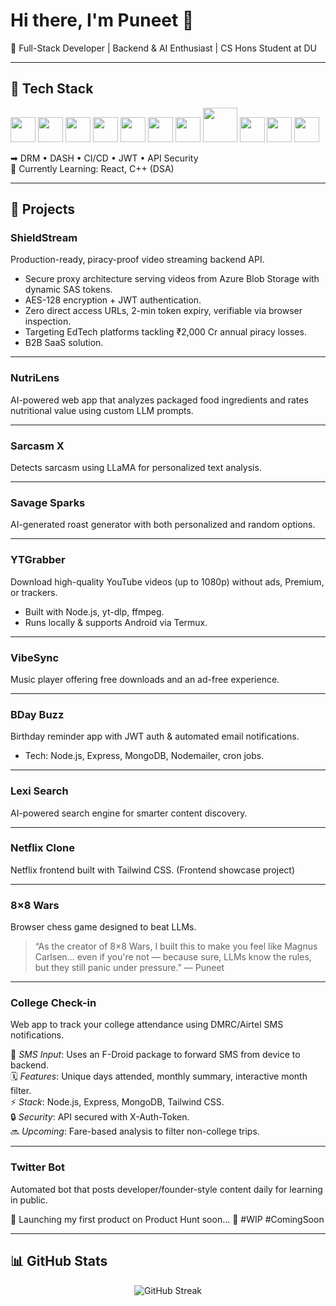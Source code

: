 # Hi there, I'm Puneet 👋  
🚀 Full-Stack Developer | Backend & AI Enthusiast | CS Hons Student at DU

---

## 🔹 Tech Stack
<p align="left">
  <img src="https://cdn.jsdelivr.net/gh/devicons/devicon/icons/html5/html5-original.svg" width="40" height="40"/>
  <img src="https://cdn.jsdelivr.net/gh/devicons/devicon/icons/css3/css3-original.svg" width="40" height="40"/>
  <img src="https://cdn.jsdelivr.net/gh/devicons/devicon/icons/javascript/javascript-original.svg" width="40" height="40"/>
  <img src="https://cdn.jsdelivr.net/gh/devicons/devicon/icons/nodejs/nodejs-original.svg" width="40" height="40"/>
  <img src="https://cdn.jsdelivr.net/gh/devicons/devicon/icons/express/express-original.svg" width="40" height="40"/>
  <img src="https://cdn.jsdelivr.net/gh/devicons/devicon/icons/mongodb/mongodb-original.svg" width="40" height="40"/>
  <img src="https://www.vectorlogo.zone/logos/tailwindcss/tailwindcss-icon.svg" width="40" height="40"/>
  <img src="https://upload.wikimedia.org/wikipedia/commons/5/5f/FFmpeg_Logo_new.svg" width="55" height="55"/>
  <img src="https://cdn.jsdelivr.net/gh/devicons/devicon/icons/azure/azure-original.svg" width="40" height="40"/>
  <img src="https://cdn.jsdelivr.net/gh/devicons/devicon/icons/apachekafka/apachekafka-original.svg" width="40" height="40"/>
  <img src="https://cdn.jsdelivr.net/gh/devicons/devicon/icons/firebase/firebase-plain.svg" width="40" height="40"/>
</p>

➡ DRM • DASH • CI/CD • JWT • API Security  
🔹 Currently Learning: React, C++ (DSA)  

---

## 🔹 Projects

###  ShieldStream  
Production-ready, piracy-proof video streaming backend API.  
- Secure proxy architecture serving videos from Azure Blob Storage with dynamic SAS tokens.  
- AES-128 encryption + JWT authentication.  
- Zero direct access URLs, 2-min token expiry, verifiable via browser inspection.  
- Targeting EdTech platforms tackling ₹2,000 Cr annual piracy losses.  
- B2B SaaS solution.  

---

###  NutriLens  
AI-powered web app that analyzes packaged food ingredients and rates nutritional value using custom LLM prompts.  

---

###  Sarcasm X  
Detects sarcasm using LLaMA for personalized text analysis.  

---

###  Savage Sparks  
AI-generated roast generator with both personalized and random options.  

---

###  YTGrabber  
Download high-quality YouTube videos (up to 1080p) without ads, Premium, or trackers.  
- Built with Node.js, yt-dlp, ffmpeg.  
- Runs locally & supports Android via Termux.  

---

###  VibeSync  
Music player offering free downloads and an ad-free experience.  

---

###  BDay Buzz  
Birthday reminder app with JWT auth & automated email notifications.  
- Tech: Node.js, Express, MongoDB, Nodemailer, cron jobs.  

---

###  Lexi Search  
AI-powered search engine for smarter content discovery.  

---

###  Netflix Clone  
Netflix frontend built with Tailwind CSS. (Frontend showcase project)  

---

###  8×8 Wars  
Browser chess game designed to beat LLMs.  

> “As the creator of 8×8 Wars, I built this to make you feel like Magnus Carlsen… even if you're not — because sure, LLMs know the rules, but they still panic under pressure.” — Puneet  

---

###  College Check-in  
Web app to track your college attendance using DMRC/Airtel SMS notifications.  

📲 *SMS Input*: Uses an F-Droid package to forward SMS from device to backend.  
🗓 *Features*: Unique days attended, monthly summary, interactive month filter.  
⚡ *Stack*: Node.js, Express, MongoDB, Tailwind CSS.  
🔒 *Security*: API secured with X-Auth-Token.  
🔜 *Upcoming*: Fare-based analysis to filter non-college trips.  

---

###  Twitter Bot  
Automated bot that posts developer/founder-style content daily for learning in public.  

🚀 Launching my first product on Product Hunt soon… 👀 #WIP #ComingSoon  

---

## 📊 GitHub Stats
<p align="center">
  <img src="https://streak-stats.demolab.com/?user=PuneetKumar1790&theme=dark&hide_border=true" alt="GitHub Streak"/>
</p>
